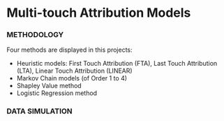 # Multi-touch Attribution Models

### METHODOLOGY 

Four methods are displayed in this projects: 
- Heuristic models: First Touch Attribution (FTA), Last Touch Attribution (LTA), Linear Touch Attribution (LINEAR)
- Markov Chain models (of Order 1 to 4)
- Shapley Value method 
- Logistic Regression method 


### DATA SIMULATION

